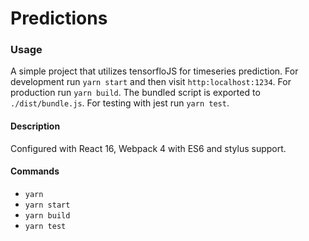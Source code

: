 # Predictions

### Usage

A simple project that utilizes tensorfloJS for timeseries prediction. For development run `yarn start` and then visit `http:localhost:1234`. For production run `yarn build`. The bundled script is exported to `./dist/bundle.js`. For testing with jest run `yarn test`.

#### Description

Configured with React 16, Webpack 4 with ES6 and stylus support.

#### Commands

- `yarn`
- `yarn start`
- `yarn build`
- `yarn test`
